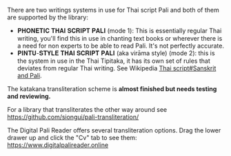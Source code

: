 There are two writings systems in use for Thai script Pali and both of them are supported by the library:
- 𝐏𝐇𝐎𝐍𝐄𝐓𝐈𝐂 𝐓𝐇𝐀𝐈 𝐒𝐂𝐑𝐈𝐏𝐓 𝐏𝐀𝐋𝐈 (mode 1): This is essentially regular Thai writing, you'll find this in use in chanting text books or wherever there is a need for non experts to be able to read Pali. It's not perfectly accurate. 
- 𝐏𝐈𝐍𝐓𝐔-𝐒𝐓𝐘𝐋𝐄 𝐓𝐇𝐀𝐈 𝐒𝐂𝐑𝐈𝐏𝐓 𝐏𝐀𝐋𝐈 (aka virāma style) (mode 2): this is the system in use in the Thai Tipitaka, it has its own set of rules that deviates from regular Thai writing. See Wikipedia [Thai script#Sanskrit and Pali](https://en.wikipedia.org/wiki/Thai_script?useskin=vector#Sanskrit_and_Pali).

The katakana transliteration scheme is **almost finished but needs testing and reviewing.**

For a library that transliterates the other way around see https://github.com/siongui/pali-transliteration/

The Digital Pali Reader offers several transliteration options. Drag the lower drawer up and click the "Cv" tab to see them: https://www.digitalpalireader.online
